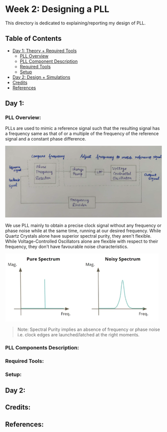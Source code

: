 # Week 2: Designing a PLL
This directory is dedicated to explaining/reporting my design of PLL.

## Table of Contents
* [Day 1: Theory + Required Tools](https://github.com/harishMadhavan1010/RISC-V-based-SOC/blob/main/Week%202/README.md#day-1)
  - [PLL Overview](https://github.com/harishMadhavan1010/RISC-V-based-SOC/blob/main/Week%202/README.md#pll-overview)
  - [PLL Component Description](https://github.com/harishMadhavan1010/RISC-V-based-SOC/blob/main/Week%202/README.md#pll-component-description)
  - [Required Tools](https://github.com/harishMadhavan1010/RISC-V-based-SOC/blob/main/Week%202/README.md#required-tools)
  - [Setup](https://github.com/harishMadhavan1010/RISC-V-based-SOC/blob/main/Week%202/README.md#setup)
* [Day 2: Design + Simulations](https://github.com/harishMadhavan1010/RISC-V-based-SOC/blob/main/Week%202/README.md#day-2)
* [Credits](https://github.com/harishMadhavan1010/RISC-V-based-SOC/blob/main/Week%202/README.md#credits)
* [References](https://github.com/harishMadhavan1010/RISC-V-based-SOC/blob/main/Week%202/README.md#references)

## Day 1:
  ### PLL Overview:
  PLLs are used to mimic a reference signal such that the resulting signal has a frequency same as that of or a multiple of the frequency of the reference signal and a constant phase difference.
  
  ![PLL Block Diagram](../Week%202/images/Capture2.PNG)
  
  We use PLL mainly to obtain a precise clock signal without any frequency or phase noise while at the same time, running at our desired frequency. While Quartz Crystals alone have superior spectral purity, they aren't flexible. While Voltage-Controlled Oscillators alone are flexible with respect to their frequency, they don't have favourable noise characteristics.
 
 ![Magnitude Spectrum](../Week%202/images/Capture1.PNG)
 
 > Note: Spectral Purity implies an absence of frequency or phase noise i.e. clock edges are launched/latched at the right moments.
    
  ### PLL Components Description:
  
  ### Required Tools:
  
  ### Setup:
  

## Day 2:


## Credits:


## References:

